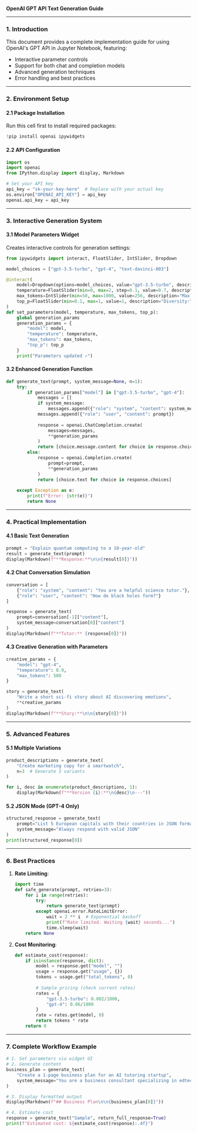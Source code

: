 **OpenAI GPT API Text Generation Guide**  

---

### **1. Introduction**  
This document provides a complete implementation guide for using OpenAI's GPT API in Jupyter Notebook, featuring:  
- Interactive parameter controls  
- Support for both chat and completion models  
- Advanced generation techniques  
- Error handling and best practices  

---

### **2. Environment Setup**  

#### **2.1 Package Installation**  
Run this cell first to install required packages:  
```python
!pip install openai ipywidgets
```

#### **2.2 API Configuration**  
```python
import os
import openai
from IPython.display import display, Markdown

# Set your API key
api_key = "sk-your-key-here"  # Replace with your actual key
os.environ["OPENAI_API_KEY"] = api_key
openai.api_key = api_key
```

---

### **3. Interactive Generation System**  

#### **3.1 Model Parameters Widget**  
Creates interactive controls for generation settings:  
```python
from ipywidgets import interact, FloatSlider, IntSlider, Dropdown

model_choices = ["gpt-3.5-turbo", "gpt-4", "text-davinci-003"]

@interact(
    model=Dropdown(options=model_choices, value="gpt-3.5-turbo", description="Model:"),
    temperature=FloatSlider(min=0, max=2, step=0.1, value=0.7, description="Creativity:"),
    max_tokens=IntSlider(min=50, max=1000, value=256, description="Max Length:"),
    top_p=FloatSlider(min=0.1, max=1, value=1, description="Diversity:")
)
def set_parameters(model, temperature, max_tokens, top_p):
    global generation_params
    generation_params = {
        "model": model,
        "temperature": temperature,
        "max_tokens": max_tokens,
        "top_p": top_p
    }
    print("Parameters updated ✓")
```

#### **3.2 Enhanced Generation Function**  
```python
def generate_text(prompt, system_message=None, n=1):
    try:
        if generation_params["model"] in ["gpt-3.5-turbo", "gpt-4"]:
            messages = []
            if system_message:
                messages.append({"role": "system", "content": system_message})
            messages.append({"role": "user", "content": prompt})
            
            response = openai.ChatCompletion.create(
                messages=messages,
                **generation_params
            )
            return [choice.message.content for choice in response.choices]
        else:
            response = openai.Completion.create(
                prompt=prompt,
                **generation_params
            )
            return [choice.text for choice in response.choices]
            
    except Exception as e:
        print(f"Error: {str(e)}")
        return None
```

---

### **4. Practical Implementation**  

#### **4.1 Basic Text Generation**  
```python
prompt = "Explain quantum computing to a 10-year-old"
result = generate_text(prompt)
display(Markdown(f"**Response:**\n\n{result[0]}"))
```

#### **4.2 Chat Conversation Simulation**  
```python
conversation = [
    {"role": "system", "content": "You are a helpful science tutor."},
    {"role": "user", "content": "How do black holes form?"}
]

response = generate_text(
    prompt=conversation[-1]["content"],
    system_message=conversation[0]["content"]
)
display(Markdown(f"**Tutor:** {response[0]}"))
```

#### **4.3 Creative Generation with Parameters**  
```python
creative_params = {
    "model": "gpt-4",
    "temperature": 0.9,
    "max_tokens": 500
}

story = generate_text(
    "Write a short sci-fi story about AI discovering emotions",
    **creative_params
)
display(Markdown(f"**Story:**\n\n{story[0]}"))
```

---

### **5. Advanced Features**  

#### **5.1 Multiple Variations**  
```python
product_descriptions = generate_text(
    "Create marketing copy for a smartwatch",
    n=3  # Generate 3 variants
)

for i, desc in enumerate(product_descriptions, 1):
    display(Markdown(f"**Version {i}:**\n{desc}\n---"))
```

#### **5.2 JSON Mode (GPT-4 Only)**  
```python
structured_response = generate_text(
    prompt="List 5 European capitals with their countries in JSON format",
    system_message="Always respond with valid JSON"
)
print(structured_response[0])
```

---

### **6. Best Practices**  

1. **Rate Limiting**:  
   ```python
   import time
   def safe_generate(prompt, retries=3):
       for i in range(retries):
           try:
               return generate_text(prompt)
           except openai.error.RateLimitError:
               wait = 2 ** i  # Exponential backoff
               print(f"Rate limited. Waiting {wait} seconds...")
               time.sleep(wait)
       return None
   ```

2. **Cost Monitoring**:  
   ```python
   def estimate_cost(response):
       if isinstance(response, dict):
           model = response.get("model", "")
           usage = response.get("usage", {})
           tokens = usage.get("total_tokens", 0)
           
           # Sample pricing (check current rates)
           rates = {
               "gpt-3.5-turbo": 0.002/1000,
               "gpt-4": 0.06/1000
           }
           rate = rates.get(model, 0)
           return tokens * rate
       return 0
   ```

---

### **7. Complete Workflow Example**  

```python
# 1. Set parameters via widget UI
# 2. Generate content
business_plan = generate_text(
    "Create a 1-page business plan for an AI tutoring startup",
    system_message="You are a business consultant specializing in edtech"
)

# 3. Display formatted output
display(Markdown(f"## Business Plan\n\n{business_plan[0]}"))

# 4. Estimate cost
response = generate_text("Sample", return_full_response=True)
print(f"Estimated cost: ${estimate_cost(response):.4f}")
```
